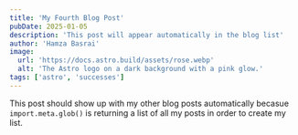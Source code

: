 ```yaml
---
title: 'My Fourth Blog Post'
pubDate: 2025-01-05
description: 'This post will appear automatically in the blog list'
author: 'Hamza Basrai'
image:
  url: 'https://docs.astro.build/assets/rose.webp'
  alt: 'The Astro logo on a dark background with a pink glow.'
tags: ['astro', 'successes']
---
```


This post should show up with my other blog posts automatically becasue `import.meta.glob()` is returning a list of all my posts in order to create my list.

